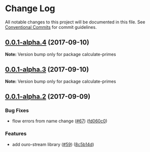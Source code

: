 # Change Log

All notable changes to this project will be documented in this file.
See [Conventional Commits](https://conventionalcommits.org) for commit guidelines.

<a name="0.0.1-alpha.4"></a>
## [0.0.1-alpha.4](https://github.com/zacharygolba/iter.js/compare/v0.0.1-alpha.3...v0.0.1-alpha.4) (2017-09-10)




**Note:** Version bump only for package calculate-primes

<a name="0.0.1-alpha.3"></a>
## [0.0.1-alpha.3](https://github.com/zacharygolba/iter.js/compare/v0.0.1-alpha.2...v0.0.1-alpha.3) (2017-09-10)




**Note:** Version bump only for package calculate-primes

<a name="0.0.1-alpha.2"></a>
## [0.0.1-alpha.2](https://github.com/zacharygolba/iter.js/compare/v0.0.1-alpha.1...v0.0.1-alpha.2) (2017-09-09)


### Bug Fixes

* flow errors from name change ([#67](https://github.com/zacharygolba/iter.js/issues/67)) ([fd060c0](https://github.com/zacharygolba/iter.js/commit/fd060c0))


### Features

* add ouro-stream library ([#59](https://github.com/zacharygolba/iter.js/issues/59)) ([8c5b14d](https://github.com/zacharygolba/iter.js/commit/8c5b14d))
